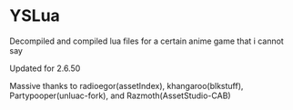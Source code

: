 # YSLua
 Decompiled and compiled lua files for a certain anime game that i cannot say


Updated for 2.6.50


 Massive thanks to radioegor(assetIndex), khangaroo(blkstuff), Partypooper(unluac-fork), and Razmoth(AssetStudio-CAB)

